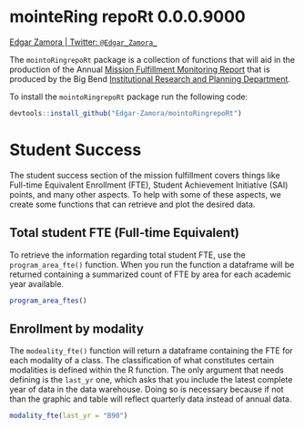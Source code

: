 mointeRing repoRt 0.0.0.9000
============================

[Edgar Zamora \| Twitter:
`@Edgar_Zamora_`](https://twitter.com/Edgar_Zamora_)

The `mointoRingrepoRt` package is a collection of functions that will
aid in the production of the Annual [Mission Fulfillment Monitoring
Report](https://www.bigbend.edu/monitoring-reports/) that is produced by
the Big Bend [Institutional Research and Planning
Department](https://www.bigbend.edu/information-center/institutional-research-planning/).

To install the `mointoRingrepoRt` package run the following code:

``` r
devtools::install_github("Edgar-Zamora/mointoRingrepoRt")
```

Student Success
===============

The student success section of the mission fulfillment covers things
like Full-time Equivalent Enrollment (FTE), Student Achievement
Initiative (SAI) points, and many other aspects. To help with some of
these aspects, we create some functions that can retrieve and plot the
desired data.

Total student FTE (Full‐time Equivalent)
----------------------------------------

To retrieve the information regarding total student FTE, use the
`program_area_fte()` function. When you run the function a dataframe
will be returned containing a summarized count of FTE by area for each
academic year available.

``` r
program_area_ftes()
```

Enrollment by modality
----------------------

The `modeality_fte()` function will return a dataframe containing the
FTE for each modality of a class. The classification of what constitutes
certain modalities is defined within the R function. The only argument
that needs defining is the `last_yr` one, which asks that you include
the latest complete year of data in the data warehouse. Doing so is
necessary because if not than the graphic and table will reflect
quarterly data instead of annual data.

``` r
modality_fte(last_yr = "B90")
```
